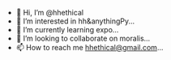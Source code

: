- 👋 Hi, I’m @hhethical
- 👀 I’m interested in hh&anythingPy...
- 🌱 I’m currently learning expo...
- 💞️ I’m looking to collaborate on moralis...
- 📫 How to reach me hhethical@gmail.com...

<!---
hhethical/hhethical is a ✨ special ✨ repository because its `README.md` (this file) appears on your GitHub profile.
You can click the Preview link to take a look at your changes.
--->
